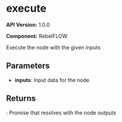 # execute

**API Version:** 1.0.0

**Component:** RebelFLOW

Execute the node with the given inputs

## Parameters

- **inputs**: Input data for the node

## Returns

: Promise that resolves with the node outputs

